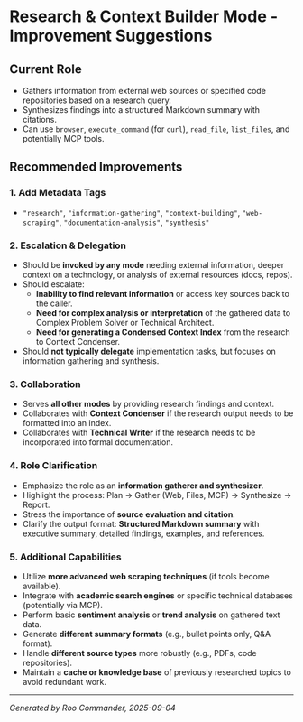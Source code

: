 # Research & Context Builder Mode - Improvement Suggestions

## Current Role
- Gathers information from external web sources or specified code repositories based on a research query.
- Synthesizes findings into a structured Markdown summary with citations.
- Can use `browser`, `execute_command` (for `curl`), `read_file`, `list_files`, and potentially MCP tools.

## Recommended Improvements

### 1. Add Metadata Tags
- `"research"`, `"information-gathering"`, `"context-building"`, `"web-scraping"`, `"documentation-analysis"`, `"synthesis"`

### 2. Escalation & Delegation
- Should be **invoked by any mode** needing external information, deeper context on a technology, or analysis of external resources (docs, repos).
- Should escalate:
  - **Inability to find relevant information** or access key sources back to the caller.
  - **Need for complex analysis or interpretation** of the gathered data to Complex Problem Solver or Technical Architect.
  - **Need for generating a Condensed Context Index** from the research to Context Condenser.
- Should **not typically delegate** implementation tasks, but focuses on information gathering and synthesis.

### 3. Collaboration
- Serves **all other modes** by providing research findings and context.
- Collaborates with **Context Condenser** if the research output needs to be formatted into an index.
- Collaborates with **Technical Writer** if the research needs to be incorporated into formal documentation.

### 4. Role Clarification
- Emphasize the role as an **information gatherer and synthesizer**.
- Highlight the process: Plan -> Gather (Web, Files, MCP) -> Synthesize -> Report.
- Stress the importance of **source evaluation and citation**.
- Clarify the output format: **Structured Markdown summary** with executive summary, detailed findings, examples, and references.

### 5. Additional Capabilities
- Utilize **more advanced web scraping techniques** (if tools become available).
- Integrate with **academic search engines** or specific technical databases (potentially via MCP).
- Perform basic **sentiment analysis** or **trend analysis** on gathered text data.
- Generate **different summary formats** (e.g., bullet points only, Q&A format).
- Handle **different source types** more robustly (e.g., PDFs, code repositories).
- Maintain a **cache or knowledge base** of previously researched topics to avoid redundant work.

---

*Generated by Roo Commander, 2025-09-04*